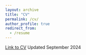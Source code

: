 ```yaml
---
layout: archive
title: "CV"
permalink: /cv/
author_profile: true
redirect_from:
  - /resume
---
```



[Link to CV](https://uppalanshuk.github.io/files/AU_CV_Sep24.pdf)
Updated September 2024
